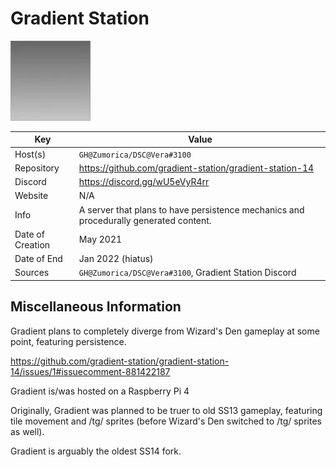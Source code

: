 # Gradient Station

![LOGO](logo.png)

| Key  | Value |
| ------------- | ------------- |
| Host(s) | `GH@Zumorica/DSC@Vera#3100` |
| Repository  | https://github.com/gradient-station/gradient-station-14 |
| Discord  | https://discord.gg/wU5eVyR4rr |
| Website | N/A |
| Info | A server that plans to have persistence mechanics and procedurally generated content. |
| Date of Creation | May 2021 |
| Date of End | Jan 2022 (hiatus) |
| Sources | `GH@Zumorica/DSC@Vera#3100`, Gradient Station Discord |

## Miscellaneous Information

Gradient plans to completely diverge from Wizard's Den gameplay at some point, featuring persistence.

https://github.com/gradient-station/gradient-station-14/issues/1#issuecomment-881422187

Gradient is/was hosted on a Raspberry Pi 4

Originally, Gradient was planned to be truer to old SS13 gameplay, featuring tile movement and /tg/ sprites (before Wizard's Den switched to /tg/ sprites as well).

Gradient is arguably the oldest SS14 fork.